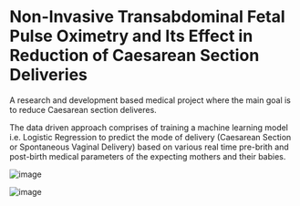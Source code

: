 # Non-Invasive Transabdominal Fetal Pulse Oximetry and Its Effect in Reduction of Caesarean Section Deliveries 
A research and development based medical project where the main goal is to reduce Caesarean section deliveres.

The data driven approach comprises of training a machine learning model i.e. Logistic Regression to predict the mode of delivery (Caesarean Section or Spontaneous Vaginal Delivery) based on various real time pre-brith and post-birth medical parameters of the expecting mothers and their babies.

![image](https://user-images.githubusercontent.com/97184600/190151573-a79ac71e-4375-4cd2-ad49-b07174b9d5b4.png)

![image](https://user-images.githubusercontent.com/97184600/190862692-9c72375a-be2f-460d-9f10-532086874753.png)
